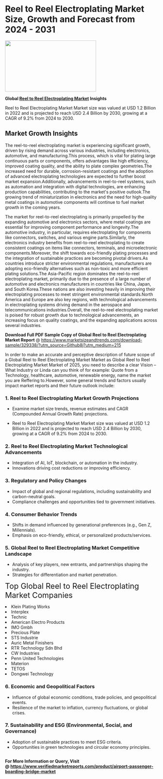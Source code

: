 <H1>Reel to Reel Electroplating Market Size, Growth and Forecast from 2024 - 2031</H1><img class="aligncenter size-medium wp-image-584254" src="https://thirdeyenews.in/wp-content/uploads/2024/09/Global-Market-Research-300x168.jpeg" alt="" width="300" height="168" /><p><strong>Global&nbsp;<a href="https://www.marketsizeandtrends.com/download-sample/329338/?utm_source=Github8j?utm_medium=215">Reel to Reel Electroplating Market</a> Insights</strong></p><p>Reel to Reel Electroplating Market Market size was valued at USD 1.2 Billion in 2022 and is projected to reach USD 2.4 Billion by 2030, growing at a CAGR of 9.2% from 2024 to 2030.</p><p><h2>Market Growth Insights</h2> <p>The reel-to-reel electroplating market is experiencing significant growth, driven by rising demand across various industries, including electronics, automotive, and manufacturing.This process, which is vital for plating large continuous parts or components, offers advantages like high efficiency, improved coating quality, and the ability to plate complex geometries.The increased need for durable, corrosion-resistant coatings and the adoption of advanced electroplating technologies are expected to further boost market expansion.Additionally, advancements in reel-to-reel systems, such as automation and integration with digital technologies, are enhancing production capabilities, contributing to the market's positive outlook.The growing trend of miniaturization in electronics and the need for high-quality metal coatings in automotive components will continue to fuel market growth in the coming years.</p> <p>The market for reel-to-reel electroplating is primarily propelled by the expanding automotive and electronics sectors, where metal coatings are essential for improving component performance and longevity.The automotive industry, in particular, requires electroplating for components like connectors, switches, and various engine parts.Similarly, the electronics industry benefits from reel-to-reel electroplating to create consistent coatings on items like connectors, terminals, and microelectronic components.Moreover, the shift towards eco-friendly plating processes and the integration of sustainable practices are becoming pivotal drivers.As countries introduce stricter environmental regulations, manufacturers are adopting eco-friendly alternatives such as non-toxic and more efficient plating solutions.The Asia-Pacific region dominates the reel-to-reel electroplating market, primarily due to the presence of a large number of automotive and electronics manufacturers in countries like China, Japan, and South Korea.These nations are also investing heavily in improving their electroplating processes to meet stringent environmental standards.North America and Europe are also key regions, with technological advancements in electroplating systems driving demand in the aerospace and telecommunications industries.Overall, the reel-to-reel electroplating market is poised for robust growth due to technological advancements, an increasing focus on quality coatings, and the expanding applications across several industries.<p><span class=""><strong>Download Full PDF Sample Copy of Global Reel to Reel Electroplating Market Report</strong> @ <a href="https://www.marketsizeandtrends.com/download-sample/329338/?utm_source=Github8j?utm_medium=215" target="_blank">https://www.marketsizeandtrends.com/download-sample/329338/?utm_source=Github8j?utm_medium=215</a></span></p><p>In order to make an accurate and perceptive description of future scope of a Global&nbsp;Reel to Reel Electroplating Market Market as Global&nbsp;Reel to Reel Electroplating Market Market of 2025, you need to describe a clear Vision &ndash; What Industry or Linda can you think of for example: Quote from a Technology, healthcare, automotive, renewable energy, name the market you are Reffering to.However, some general trends and factors usually impact market reports and their future outlook include:</p><h3>1.&nbsp;<strong>Reel to Reel Electroplating Market Growth Projections</strong></h3><ul><li>Examine market size trends, revenue estimates and CAGR (Compounded Annual Growth Rate) projections.</li><li><p>Reel to Reel Electroplating Market Market size was valued at USD 1.2 Billion in 2022 and is projected to reach USD 2.4 Billion by 2030, growing at a CAGR of 9.2% from 2024 to 2030.</p></li></ul><h3>2.&nbsp;<strong>Reel to Reel Electroplating Market Technological Advancements</strong></h3><ul><li>Integration of AI, IoT, blockchain, or automation in the industry.</li><li>Innovations driving cost reductions or improving efficiency.</li></ul><h3>3.&nbsp;<strong>Regulatory and Policy Changes</strong></h3><ul><li>Impact of global and regional regulations, including sustainability and carbon-neutral goals.</li><li>Compliance challenges and opportunities tied to government initiatives.</li></ul><h3>4.&nbsp;<strong>Consumer Behavior Trends</strong></h3><ul><li>Shifts in demand influenced by generational preferences (e.g., Gen Z, Millennials).</li><li>Emphasis on eco-friendly, ethical, or personalized products/services.</li></ul><h3>5.&nbsp;<strong>Global Reel to Reel Electroplating Market Competitive Landscape</strong></h3><ul><li>Analysis of key players, new entrants, and partnerships shaping the industry.</li><li>Strategies for differentiation and market penetration.</li></ul><p data-pm-slice="1 1 []"><span style="color: inherit; font-family: inherit; font-size: 25px;">Top Global Reel to Reel Electroplating Market Companies</span></p><div class="" data-test-id=""><p><li>Klein Plating Works</li><li> Interplex</li><li> Technic</li><li> American Electro Products</li><li> IMO Gmbh</li><li> Precious Plate</li><li> STS Industrie</li><li> Auric Metal Finishers</li><li> RTR Technology Sdn Bhd</li><li> CW Industries</li><li> Penn United Technologies</li><li> Materion</li><li> TETOS</li><li> Dongwei Technology</li></p></div><h3>6.&nbsp;<strong>Economic and Geopolitical Factors</strong></h3><ul><li>Influence of global economic conditions, trade policies, and geopolitical events.</li><li>Resilience of the market to inflation, currency fluctuations, or global crises.</li></ul><h3>7.&nbsp;<strong>Sustainability and ESG (Environmental, Social, and Governance)</strong></h3><ul><li>Adoption of sustainable practices to meet ESG criteria.</li><li>Opportunities in green technologies and circular economy principles.</li></ul><h2><strong style="font-size: 14px;">For More Information or Query, Visit @&nbsp;</strong><a style="background-color: #ffffff; font-size: 14px;" href="https://www.marketsizeandtrends.com/report/reel-to-reel-electroplating-market/" target="_blank">https://www.verifiedmarketreports.com/product/airport-passenger-boarding-bridge-market</a></h2>